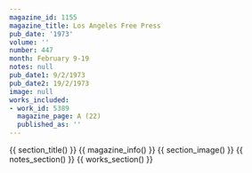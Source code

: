 ```yaml
---
magazine_id: 1155
magazine_title: Los Angeles Free Press
pub_date: '1973'
volume: ''
number: 447
month: February 9-19
notes: null
pub_date1: 9/2/1973
pub_date2: 19/2/1973
image: null
works_included:
- work_id: 5389
  magazine_page: A (22)
  published_as: ''
---
```


{{ section_title() }}
{{ magazine_info() }}
{{ section_image() }}
{{ notes_section() }}
{{ works_section() }}
